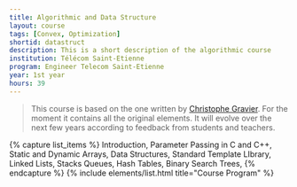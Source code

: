 ```yaml
---
title: Algorithmic and Data Structure
layout: course
tags: [Convex, Optimization]
shortid: datastruct
description: This is a short description of the algorithmic course
institution: Télécom Saint-Etienne
program: Engineer Telecom Saint-Etienne
year: 1st year
hours: 39
---
```


> This course is based on the one written by [Christophe Gravier](https://cgravier.fr/). For the moment it contains all the original elements. It will evolve over the next few years according to feedback from students and teachers.

{% capture list_items %}
Introduction,
Parameter Passing in C and C++,
Static and Dynamic Arrays,
Data Structures,
Standard Template LIbrary,
Linked Lists,
Stacks Queues,
Hash Tables,
Binary Search Trees,
{% endcapture %}
{% include elements/list.html title="Course Program" %}
